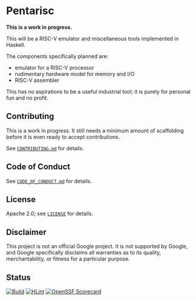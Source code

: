 # Pentarisc

**This is a work in progress.**

This will be a RISC-V emulator and miscellaneous tools implemented in Haskell.

The components specifically planned are:

*   emulator for a RISC-V processor
*   rudimentary hardware model for memory and I/O
*   RISC-V assembler

This has no aspirations to be a useful industrial tool;
it is purely for personal fun and no profit.

## Contributing

This is a work in progress.
It still needs a minimum amount of scaffolding before it is even ready to accept contributions.

See [`CONTRIBUTING.md`](docs/CONTRIBUTING.md) for details.

## Code of Conduct

See [`CODE_OF_CONDUCT.md`](docs/CODE_OF_CONDUCT.md) for details.

## License

Apache 2.0; see [`LICENSE`](LICENSE) for details.

## Disclaimer

This project is not an official Google project. It is not supported by Google,
and Google specifically disclaims all warranties as to its quality,
merchantability, or fitness for a particular purpose.

## Status

[![Build](https://github.com/chungyc/pentarisc/actions/workflows/build.yaml/badge.svg)](https://github.com/chungyc/pentarisc/actions/workflows/build.yaml)
[![HLint](https://github.com/chungyc/pentarisc/actions/workflows/hlint.yaml/badge.svg)](https://github.com/chungyc/pentarisc/actions/workflows/hlint.yaml)
[![OpenSSF
Scorecard](https://api.securityscorecards.dev/projects/github.com/chungyc/pentarisc/badge)](https://api.securityscorecards.dev/projects/github.com/chungyc/pentarisc)
